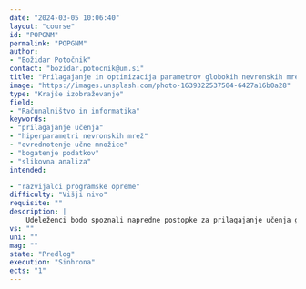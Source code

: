 ```yaml
---
date: "2024-03-05 10:06:40"
layout: "course"
id: "POPGNM"
permalink: "POPGNM"
author:
- "Božidar Potočnik"
contact: "bozidar.potocnik@um.si"
title: "Prilagajanje in optimizacija parametrov globokih nevronskih mrež"
image: "https://images.unsplash.com/photo-1639322537504-6427a16b0a28"
type: "Krajše izobraževanje"
field:
- "Računalništvo in informatika"
keywords:
- "prilagajanje učenja"
- "hiperparametri nevronskih mrež"
- "ovrednotenje učne množice"
- "bogatenje podatkov"
- "slikovna analiza"
intended:

- "razvijalci programske opreme"
difficulty: "Višji nivo"
requisite: ""
description: |
    Udeleženci bodo spoznali napredne postopke za prilagajanje učenja globokih nevronskih mrež na izbran aplikacijski problem. Predstavljena bodo priporočila in hevristični algoritmi za upravljanje s hiperparametri nevronskih mrež. Naučili se bodo ovrednotiti kvaliteto in primernost učne množice. Spoznali bodo postopke bogatenja učnih podatkov. V praktičnih vajah bodo izkazali razumevanje teh principov pri uporabi modernih modelov za prepoznavo, detekcijo in analizo slikovnega materiala. Za vključitev v skupino se od udeležencev pričakuje osnovno razumevanje delovanja in implementiranja globokih nevronskih mrež.
vs: ""
uni: ""
mag: ""
state: "Predlog"
execution: "Sinhrona"
ects: "1"
---
```

